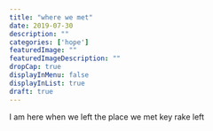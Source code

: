```yaml
---
title: "where we met"
date: 2019-07-30
description: ""
categories: ['hope']
featuredImage: ""
featuredImageDescription: ""
dropCap: true
displayInMenu: false
displayInList: true
draft: true
---
```


I am here
when we left
the place we met
key rake left